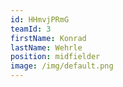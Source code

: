 ```yaml
---
id: HHmvjPRmG
teamId: 3
firstName: Konrad
lastName: Wehrle
position: midfielder
image: /img/default.png
---
```


